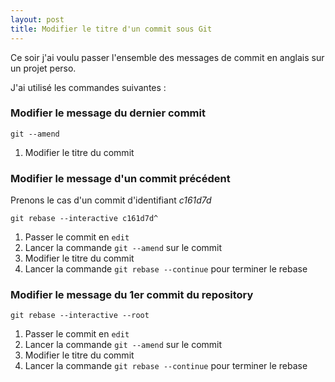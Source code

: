 ```yaml
---
layout: post
title: Modifier le titre d'un commit sous Git
---
```


Ce soir j'ai voulu passer l'ensemble des messages de commit en anglais sur un projet perso.

J'ai utilisé les commandes suivantes :

### Modifier le message du dernier commit

`git --amend`

 1. Modifier le titre du commit

### Modifier le message d'un commit précédent 

Prenons le cas d'un commit d'identifiant *c161d7d*

`git rebase --interactive c161d7d^`

 1. Passer le commit en `edit`
 2. Lancer la commande `git --amend` sur le commit
 3. Modifier le titre du commit 
 4. Lancer la commande `git rebase --continue` pour terminer le rebase

### Modifier le message du 1er commit du repository 

`git rebase --interactive --root`

 1. Passer le commit en `edit`
 2. Lancer la commande `git --amend` sur le commit 
 3. Modifier le titre du commit
 4. Lancer la commande `git rebase --continue` pour terminer le rebase
 


